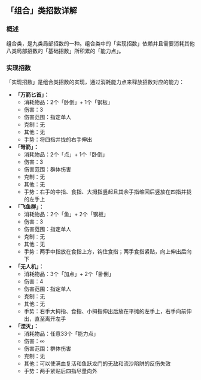 ## 「组合」类招数详解
### 概述
组合类，是九类局部招数的一种。组合类中的「实现招数」依赖并且需要消耗其他八类局部招数的「基础招数」所积累的「能力点」。

### 实现招数
「实现招数」是组合类招数的实现，通过消耗能力点来释放招数对应的能力：
- **「万箭匕首」：**
    - 消耗物品：2个「卧倒」+ 1个「钢板」
    - 伤害：3
    - 伤害范围：指定单人
    - 克制：无
    - 其他：无
    - 手势：将四指并拢的右手伸出
- **「弩箭」：**
    - 消耗物品：2个「点」+ 1个「卧倒」
    - 伤害：3
    - 伤害范围：群体伤害
    - 克制：无
    - 其他：无
    - 手势：右手的中指、食指、大拇指竖起且其余手指缩回后竖放在四指并拢的左手上
- **「飞鱼群」：**
    - 消耗物品：2个「鱼」+ 2个「钢板」
    - 伤害：3
    - 伤害范围：指定单人
    - 克制：无
    - 其他：无
    - 手势：两手中指放在食指上方，钩住食指；两手食指紧贴，向上伸出后向下
- **「无人机」：**
    - 消耗物品：3个「加点」+ 2个「卧倒」
    - 伤害：4
    - 伤害范围：指定单人
    - 克制：无
    - 其他：无
    - 手势：右手大拇指、食指、小拇指伸出后放在平摊的左手上，右手向前伸出，直至离开左手
- **「湮灭」：**
    - 消耗物品：任意33个「能力点」
    - 伤害：∞
    - 伤害范围：群体伤害
    - 克制：无
    - 其他：可以使满血复活和鱼跃龙门的无敌和流沙陷阱的反伤失效
    - 手势：两手紧贴后四指尽量向外